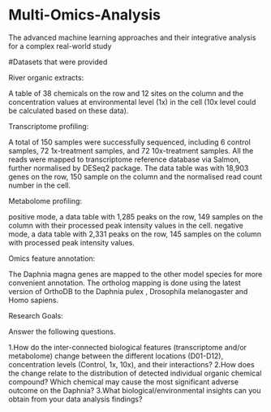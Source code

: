 # Multi-Omics-Analysis
The advanced machine learning approaches and their integrative analysis for a complex real-world study

#Datasets that were provided 

River organic extracts:

A table of 38 chemicals on the row and 12 sites on the column and the concentration values at environmental level (1x) in the cell (10x level could be calculated based on these data).

Transcriptome profiling:

A total of 150 samples were successfully sequenced, including 6 control samples, 72 1x-treatment samples, and 72 10x-treatment samples. All the reads were mapped to transcriptome reference database via Salmon, further normalised by DESeq2 package. The data table was with 18,903 genes on the row, 150 sample on the column and the normalised read count number in the cell.

Metabolome profiling:

positive mode, a data table with 1,285 peaks on the row, 149 samples on the column with their processed peak intensity values in the cell.
negative mode, a data table with 2,331 peaks on the row, 145 samples on the column with processed peak intensity values.

Omics feature annotation:

The Daphnia magna genes are mapped to the other model species for more convenient annotation. The ortholog mapping is done using the latest version of OrthoDB to the Daphnia pulex , Drosophila melanogaster and Homo sapiens. 

Research Goals:

Answer the following questions.

1.How do the inter-connected biological features (transcriptome and/or metabolome) change between the different locations (D01-D12), concentration levels (Control, 1x, 10x), and their interactions?
2.How does the change relate to the distribution of detected individual organic chemical compound? Which chemical may cause the most significant adverse outcome on the Daphnia?
3.What biological/environmental insights can you obtain from your data analysis findings? 
